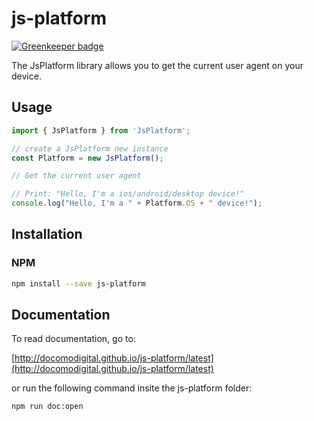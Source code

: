 
# js-platform
[![Greenkeeper badge](https://badges.greenkeeper.io/docomodigital/js-platform.svg)](https://greenkeeper.io/)

The JsPlatform library allows you to get the current user agent on your device.

## Usage
```javascript
import { JsPlatform } from 'JsPlatform';

// create a JsPlatform new instance
const Platform = new JsPlatform();

// Get the current user agent

// Print: "Hello, I'm a ios/android/desktop device!"
console.log("Hello, I'm a " + Platform.OS + " device!");  
```

## Installation

### NPM
```bash
npm install --save js-platform
```

## Documentation

To read documentation, go to:

[http://docomodigital.github.io/js-platform/latest](http://docomodigital.github.io/js-platform/latest)

or run the following command insite the js-platform folder: 
```bash
npm run doc:open
```


